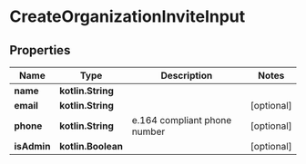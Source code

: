 
# CreateOrganizationInviteInput

## Properties
Name | Type | Description | Notes
------------ | ------------- | ------------- | -------------
**name** | **kotlin.String** |  | 
**email** | **kotlin.String** |  |  [optional]
**phone** | **kotlin.String** | e.164 compliant phone number |  [optional]
**isAdmin** | **kotlin.Boolean** |  |  [optional]



